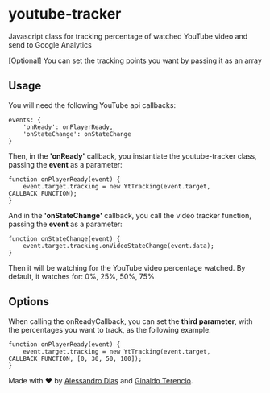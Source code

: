 # youtube-tracker

Javascript class for tracking percentage of watched YouTube video and send to Google Analytics

[Optional] You can set the tracking points you want by passing it as an array

## Usage
You will need the following YouTube api callbacks:

```
events: {
    'onReady': onPlayerReady,
    'onStateChange': onStateChange
}
```

Then, in the **'onReady'** callback, you instantiate the youtube-tracker class, passing the **event** as a parameter:
```
function onPlayerReady(event) {
    event.target.tracking = new YtTracking(event.target, CALLBACK_FUNCTION);
}
```

And in the **'onStateChange'** callback, you call the video tracker function, passing the **event** as a parameter:
```
function onStateChange(event) {
    event.target.tracking.onVideoStateChange(event.data);
}
```

Then it will be watching for the YouTube video percentage watched. By default, it watches for: 0%, 25%, 50%, 75%

## Options
When calling the onReadyCallback, you can set the **third parameter**, with the percentages you want to track, as the following example:
```
function onPlayerReady(event) {
    event.target.tracking = new YtTracking(event.target, CALLBACK_FUNCTION, [0, 30, 50, 100]);
}
```

Made with ♥ by [Alessandro Dias](https://www.facebook.com/ale.bruno.dias) and [Ginaldo Terencio](https://github.com/ginaldoterencio).